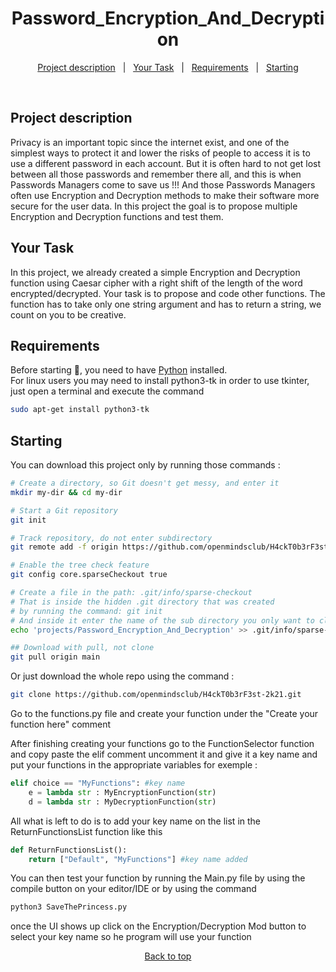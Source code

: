 <h1 align="center">Password_Encryption_And_Decryption</h1>

<p align="center">
  <a href="#project-description">Project description</a>   |   
  <a href="#your-task">Your Task</a>   |  
  <a href="#requirements">Requirements</a>   |  
  <a href="#checkered_flag-starting">Starting</a>
</p>

<br>

## Project description

Privacy is an important topic since the internet exist, and one of the simplest ways to protect it and lower the risks of people to access it is to use a different password in each account. But it is often hard to not get lost between all those passwords and remember there all, and this is when Passwords Managers come to save us !!! And those Passwords Managers often use Encryption and Decryption methods to make their software more secure for the user data. In this project the goal is to propose multiple Encryption and Decryption functions and test them.

## Your Task

In this project, we already created a simple Encryption and Decryption function using Caesar cipher with a right shift of the length of the word encrypted/decrypted. Your task is to propose and code other functions. The function has to take only one string argument and has to return a string, we count on you to be creative.

## Requirements

Before starting 🏁, you need to have [Python](https://www.python.org/downloads/) installed.<br>
For linux users you may need to install python3-tk in order to use tkinter, just open a terminal and execute the command
```bash
sudo apt-get install python3-tk
```

## Starting

You can download this project only by running those commands :

```bash
# Create a directory, so Git doesn't get messy, and enter it
mkdir my-dir && cd my-dir

# Start a Git repository
git init

# Track repository, do not enter subdirectory
git remote add -f origin https://github.com/openmindsclub/H4ckT0b3rF3st-2k21/

# Enable the tree check feature
git config core.sparseCheckout true

# Create a file in the path: .git/info/sparse-checkout
# That is inside the hidden .git directory that was created
# by running the command: git init
# And inside it enter the name of the sub directory you only want to clone
echo 'projects/Password_Encryption_And_Decryption' >> .git/info/sparse-checkout

## Download with pull, not clone
git pull origin main
```
Or just download the whole repo using the command :

```bash
git clone https://github.com/openmindsclub/H4ckT0b3rF3st-2k21.git
```

Go to the functions.py file and create your function under the "Create your function here" comment

After finishing creating your functions go to the FunctionSelector function and copy paste the elif comment uncomment it and give it a key name and put your functions in the appropriate variables for exemple :
```Python
elif choice == "MyFunctions": #key name
    e = lambda str : MyEncryptionFunction(str)
    d = lambda str : MyDecryptionFunction(str)
```

All what is left to do is to add your key name on the list in the ReturnFunctionsList function like this

```Python
def ReturnFunctionsList():
    return ["Default", "MyFunctions"] #key name added
```

You can then test your function by running the Main.py file by using the compile button on your editor/IDE or by using the command

```bash
python3 SaveThePrincess.py
```
once the UI shows up click on the Encryption/Decryption Mod button to select your key name so he program will use your function



<p align="center">
<a href="#top">Back to top</a>
</p>
